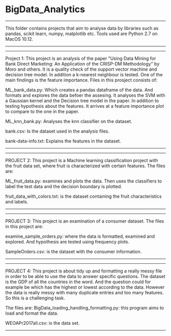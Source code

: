 # BigData_Analytics
*******************************************************
This folder contains projects that aim to analyse data by libraries such as pandas, scikit learn, numpy, matplotlib etc. 
Tools used are Python 2.7 on MacOS 10.12. 
*******************************************************


*******************************************************

Project 1: 
This project is an analysis of the paper "Using Data Mining for Bank Direct Marketing: An Application of the CRISP-DM Methodology" by Moro and others. 
It is a quality check of the support vector machine and decision tree model. In addition a k-nearest neighbour is tested. 
One of the main findings is the feature importance. 
Files in this prosject consists of:

ML_bank_data.py: Which creates a pandas dataframe of the data. And formats and explores the data befoer the assesing.
It analyses the SVM with a Gaussian kernel and the Decision tree model in the paper. In addition to testing hypothesis about the features.
It arrives at a feature importance plot to compare to the one in the paper. 

ML_knn_bank.py: Analyses the knn classifier on the dataset. 

bank.csv: Is the dataset used in the analysis files. 

bank-data-info.txt: Explains the features in the dataset. 
*******************************************************





*******************************************************
PROJECT 2: 
This project is a Machine learning classification project with the fruit data set, where fruit is characterized with certain features. 
The files are:

ML_fruit_data.py: examines and plots the data. Then uses the classifiers to label the test data and the decision boundary 
is plotted. 

fruit_data_with_colors.txt: is the dataset containing the fruit characteristics and labels. 
*******************************************************






*******************************************************
PROJECT 3: 
This project is an examination of a consumer dataset. 
The files in this project are: 

examine_sample_orders.py: where the data is formatted, examined and explored. And hypothesis are tested using frequency plots. 

SampleOrders.csv: is the dataset with the consumer information.
*******************************************************






*******************************************************

PROJECT 4: 
This project is about tidy up and formatting a really messy file in order to be able to use the data to answer specific questions. 
The dataset is the GDP of all the countries in the word. And the question could for example be which has the highest or lowest according to the data. 
However the data is really messy with many duplicate entries and too many features. So this is a challenging task.

The files are: 
BigData_loading_handling_formatting.py: this program aims to load and format the data.

WEOAPr2017all.csv: is the data set. 
*******************************************************


